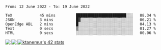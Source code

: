 <!--START_SECTION:waka-->

```text
From: 12 June 2022 - To: 19 June 2022

TeX            45 mins         ██████████████████████░░░   88.34 %
JSON           3 mins          █▓░░░░░░░░░░░░░░░░░░░░░░░   06.21 %
OpenEdge ABL   2 mins          █░░░░░░░░░░░░░░░░░░░░░░░░   04.13 %
Text           0 secs          ▒░░░░░░░░░░░░░░░░░░░░░░░░   01.27 %
HTML           0 secs          ░░░░░░░░░░░░░░░░░░░░░░░░░   00.06 %
```

<!--END_SECTION:waka-->
<a href="https://github.com/anuraghazra/github-readme-stats">
  <img align="left" src="https://github-readme-stats.vercel.app/api?username=Tanesan&count_private=true&show_icons=true" />
<img align="left" src="https://github-readme-stats.vercel.app/api/top-langs/?username=Tanesan" />
</a>

[![ktanemur's 42 stats](https://badge42.vercel.app/api/v2/cl1wslf6s002109l771rng2w8/stats?cursusId=21&coalitionId=62)](https://github.com/JaeSeoKim/badge42)
